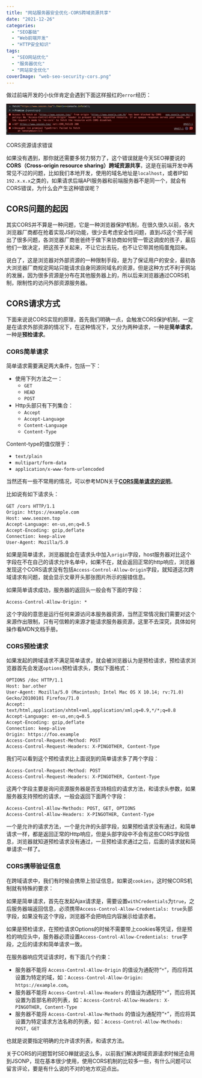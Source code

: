 ```yaml
---
title: "网站服务器安全优化-CORS跨域资源共享"
date: "2021-12-26"
categories: 
  - "SEO基础"
  - "Web前端开发"
  - "HTTP安全知识"
tags: 
  - "SEO网站优化"
  - "服务器优化"
  - "网站安全优化"
coverImage: "web-seo-security-cors.png"
---
```


做过前端开发的小伙伴肯定会遇到下面这样报红的`error`经历：

![fetch-cors-site-error](images/fetch-cors-site-error-1024x166.png)

CORS资源请求错误

如果没有遇到，那你就还需要多努力努力了，这个错误就是今天SEO禅要说的**CORS（Cross-origin resource sharing）跨域资源共享**，这是在前端开发中再常见不过的问题，比如我们本地开发，使用的域名地址是`localhost`，或者IP如`192.x.x.x`之类的，如果请求后端API服务器和前端服务器不是同一个，就会有CORS错误，为什么会产生这种错误呢？

## CORS问题的起因

其实CORS并不算是一种问题，它是一种浏览器保护机制，在很久很久以前，各大浏览器厂商都在抢着实现JS的功能，很少去考虑安全性问题，直到JS这个孩子闹出了很多问题，各浏览器厂商爸爸终于做下来协商如何管一管这调皮的孩子，最后他们一致决定，把这孩子关起来，不让它出去玩，也不让它带其他捣蛋鬼回来。

说白了，这是浏览器对外部资源的一种限制手段，是为了保证用户的安全，最初各大浏览器厂商规定网站只能请求自身同源同域名的资源，但是这种方式不利于网站的发展，因为很多资源是分布在其他服务器上的，所以后来浏览器通过CORS机制，限制性的访问外部资源服务器。

## CORS请求方式

下面来说说CORS实现的原理，首先我们明确一点，会触发CORS保护机制，一定是在请求外部资源的情况下，在这种情况下，又分为两种请求，一种是**简单请求**，一种是**预检请求**。

### CORS简单请求

简单请求需要满足两大条件，包括一下：

- 使用下列方法之一：
    - `GET`
    - `HEAD`
    - `POST`
- Http头部只有下列集合：
    - `Accept`
    - `Accept-Language`
    - `Content-Language`
    - `Content-Type`

Content-type的值仅限于：

- `text/plain`
- `multipart/form-data`
- `application/x-www-form-urlencoded`

当然还有一些不常用的情况，可以参考MDN关于[**CORS简单请求的说明**](https://developer.mozilla.org/zh-CN/docs/Web/HTTP/CORS#%E7%AE%80%E5%8D%95%E8%AF%B7%E6%B1%82)。

比如说有如下请求头：

```
GET /cors HTTP/1.1
Origin: https://example.com
Host: www.seozen.top
Accept-Language: en-us,en;q=0.5
Accept-Encoding: gzip,deflate
Connection: keep-alive
User-Agent: Mozilla/5.0
```

如果是简单请求，浏览器就会在请求头中加入`origin`字段，host服务器对比这个字段在不在自己的请求允许名单中，如果不在，就会返回正常的http响应，浏览器发现这个CORS请求没有包括`Access-Control-Allow-Origin`字段，就知道这次跨域请求有问题，就会显示文章开头那张图片所示的报错信息。

如果简单请求成功，服务器的返回头一般会有下面的字段：

```
Access-Control-Allow-Origin: *
```

这个字段的意思是运行任何来源访问本服务器资源，当然正常情况我们需要对这个来源作出限制，只有可信赖的来源才能请求服务器资源，这里不去深究，具体如何操作看MDN文档手册。

### CORS预检请求

如果发起的跨域请求不满足简单请求，就会被浏览器认为是预检请求，预检请求浏览器首先会发送`options`预检请求头，类似下面格式：

```
OPTIONS /doc HTTP/1.1
Host: bar.other
User-Agent: Mozilla/5.0 (Macintosh; Intel Mac OS X 10.14; rv:71.0) Gecko/20100101 Firefox/71.0
Accept: text/html,application/xhtml+xml,application/xml;q=0.9,*/*;q=0.8
Accept-Language: en-us,en;q=0.5
Accept-Encoding: gzip,deflate
Connection: keep-alive
Origin: https://foo.example
Access-Control-Request-Method: POST
Access-Control-Request-Headers: X-PINGOTHER, Content-Type
```

我们可以看到这个预检请求比上面说到的简单请求多了两个字段：

```
Access-Control-Request-Method: POST
Access-Control-Request-Headers: X-PINGOTHER, Content-Type
```

这两个字段主要是询问资源服务器是否支持相应的请求方法，和请求头参数，如果服务器支持预检的请求，一般会返回下面两个字段：

```
Access-Control-Allow-Methods: POST, GET, OPTIONS
Access-Control-Allow-Headers: X-PINGOTHER, Content-Type
```

一个是允许的请求方法，一个是允许的头部字段，如果预检请求没有通过，和简单请求一样，都是返回正常的Http响应，但是头部字段中不会有这些CORS字段信息，浏览器就知道预检请求没有通过，一旦预检请求通过之后，后面的请求就和简单请求一样了。

### CORS携带验证信息

在跨域请求中，我们有时候会携带上验证信息，如果说`cookies`，这时候CORS机制就有特殊的要求：

如果是简单请求，首先在发起Ajax请求是，需要设置`withCredentials`为`true`，之后服务器端返回信息，必须携带`Access-Control-Allow-Credentials: true`头部字段，如果没有这个字段，浏览器不会把响应内容展示给请求者。

如果是预检请求，在预检请求Options的时候不需要带上cookies等凭证，但是预检的响应头中，服务器必须设置`Access-Control-Allow-Credentials: true`字段，之后的请求和简单请求一致。

在服务器响应凭证请求时，有下面几个约束：

- 服务器不能将 `Access-Control-Allow-Origin` 的值设为通配符“`*`”，而应将其设置为特定的域，如：`Access-Control-Allow-Origin: https://example.com`。
- 服务器不能将 `Access-Control-Allow-Headers` 的值设为通配符“`*`”，而应将其设置为首部名称的列表，如：`Access-Control-Allow-Headers: X-PINGOTHER, Content-Type`
- 服务器不能将 `Access-Control-Allow-Methods` 的值设为通配符“`*`”，而应将其设置为特定请求方法名称的列表，如：`Access-Control-Allow-Methods: POST, GET`

也就是说要指定明确的允许请求列表，和请求方法。

关于CORS的问题暂时SEO禅就说这么多，以前我们解决跨域资源请求时候还会用到JSONP，现在基本很少使用，使用CORS机制的比较多一些，有什么问题可以留言评论，要是有什么说的不对的地方欢迎点出。
